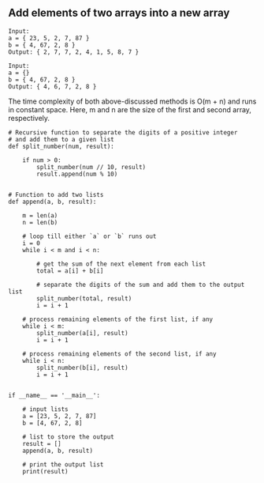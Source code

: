 ## Add elements of two arrays into a new array
```
Input: 
a = { 23, 5, 2, 7, 87 }
b = { 4, 67, 2, 8 } 
Output: { 2, 7, 7, 2, 4, 1, 5, 8, 7 }  

Input: 
a = {}
b = { 4, 67, 2, 8 } 
Output: { 4, 6, 7, 2, 8 }
```
The time complexity of both above-discussed methods is O(m + n) and runs in constant space. Here, m and n are the size of the first and second array, respectively.
```
# Recursive function to separate the digits of a positive integer
# and add them to a given list
def split_number(num, result):
 
    if num > 0:
        split_number(num // 10, result)
        result.append(num % 10)
 
 
# Function to add two lists
def append(a, b, result):
 
    m = len(a)
    n = len(b)
 
    # loop till either `a` or `b` runs out
    i = 0
    while i < m and i < n:
 
        # get the sum of the next element from each list
        total = a[i] + b[i]
 
        # separate the digits of the sum and add them to the output list
        split_number(total, result)
        i = i + 1
 
    # process remaining elements of the first list, if any
    while i < m:
        split_number(a[i], result)
        i = i + 1
 
    # process remaining elements of the second list, if any
    while i < n:
        split_number(b[i], result)
        i = i + 1
 
 
if __name__ == '__main__':
 
    # input lists
    a = [23, 5, 2, 7, 87]
    b = [4, 67, 2, 8]
 
    # list to store the output
    result = []
    append(a, b, result)
 
    # print the output list
    print(result)
```
